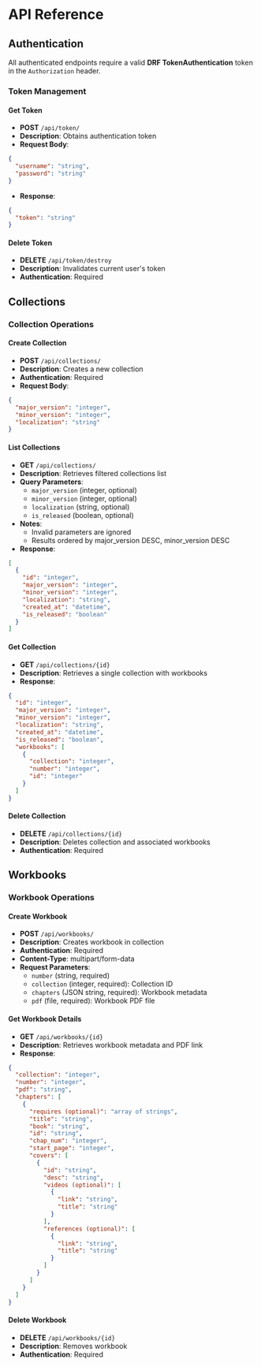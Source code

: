 # API Reference

## Authentication

All authenticated endpoints require a valid **DRF TokenAuthentication** token in the `Authorization` header.

### Token Management

#### Get Token

- **POST** `/api/token/`
- **Description**: Obtains authentication token
- **Request Body**:

```json
{
  "username": "string",
  "password": "string"
}
```

- **Response**:

```json
{
  "token": "string"
}
```

#### Delete Token

- **DELETE** `/api/token/destroy`
- **Description**: Invalidates current user's token
- **Authentication**: Required

## Collections

### Collection Operations

#### Create Collection

- **POST** `/api/collections/`
- **Description**: Creates a new collection
- **Authentication**: Required
- **Request Body**:

```json
{
  "major_version": "integer",
  "minor_version": "integer",
  "localization": "string"
}
```

#### List Collections

- **GET** `/api/collections/`
- **Description**: Retrieves filtered collections list
- **Query Parameters**:
    - `major_version` (integer, optional)
    - `minor_version` (integer, optional)
    - `localization` (string, optional)
    - `is_released` (boolean, optional)
- **Notes**:
    - Invalid parameters are ignored
    - Results ordered by major_version DESC, minor_version DESC
- **Response**:

```json
[
  {
    "id": "integer",
    "major_version": "integer",
    "minor_version": "integer",
    "localization": "string",
    "created_at": "datetime",
    "is_released": "boolean"
  }
]
```

#### Get Collection

- **GET** `/api/collections/{id}`
- **Description**: Retrieves a single collection with workbooks
- **Response**:

```json
{
  "id": "integer",
  "major_version": "integer",
  "minor_version": "integer",
  "localization": "string",
  "created_at": "datetime",
  "is_released": "boolean",
  "workbooks": [
    {
      "collection": "integer",
      "number": "integer",
      "id": "integer"
    }
  ]
}
```

#### Delete Collection

- **DELETE** `/api/collections/{id}`
- **Description**: Deletes collection and associated workbooks
- **Authentication**: Required

## Workbooks

### Workbook Operations

#### Create Workbook

- **POST** `/api/workbooks/`
- **Description**: Creates workbook in collection
- **Authentication**: Required
- **Content-Type**: multipart/form-data
- **Request Parameters**:
    - `number` (string, required)
    - `collection` (integer, required): Collection ID
    - `chapters` (JSON string, required): Workbook metadata
    - `pdf` (file, required): Workbook PDF file

#### Get Workbook Details

- **GET** `/api/workbooks/{id}`
- **Description**: Retrieves workbook metadata and PDF link
- **Response**:

```json
{
  "collection": "integer",
  "number": "integer",
  "pdf": "string",
  "chapters": [
    {
      "requires (optional)": "array of strings",
      "title": "string",
      "book": "string",
      "id": "string",
      "chap_num": "integer",
      "start_page": "integer",
      "covers": [
        {
          "id": "string",
          "desc": "string",
          "videos (optional)": [
            {
              "link": "string",
              "title": "string"
            }
          ],
          "references (optional)": [
            {
              "link": "string",
              "title": "string"
            }
          ]
        }
      ]
    }
  ]
}
```

#### Delete Workbook

- **DELETE** `/api/workbooks/{id}`
- **Description**: Removes workbook
- **Authentication**: Required